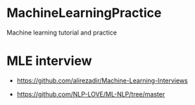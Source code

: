 # MachineLearningPractice
Machine learning tutorial and practice
# MLE interview
- https://github.com/alirezadir/Machine-Learning-Interviews 

- https://github.com/NLP-LOVE/ML-NLP/tree/master
